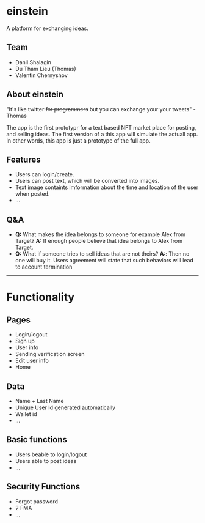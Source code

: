 # einstein

A platform for exchanging ideas.

## Team
- Danil Shalagin
- Du Tham Lieu (Thomas)
- Valentin Chernyshov

## About einstein
"It's like twitter ~~for programmers~~ but you can exchange your your tweets" - Thomas

The app is the first prototypr for a text based NFT market place for posting, and selling ideas. The first version of a this app will simulate the actuall app. In other words, this app is just a prototype of the full app.

## Features
- Users can login/create.
- Users can post text, which will be converted into images.
- Text image containts imformation about the time and location of the user when posted.
- ...


## Q&A
- **Q:** What makes the idea belongs to someone for example Alex from Target? **A:** If enough people believe that idea belongs to Alex from Target.
- **Q:** What if someone tries to sell ideas that are not theirs? **A:**: Then no one will buy it. Users agreement will state that such behaviors will lead to account termination

---
# Functionality

## Pages
- Login/logout
- Sign up
- User info
- Sending verification screen
- Edit user info
- Home

## Data
- Name + Last Name
- Unique User Id generated automatically
- Wallet id
- ...

## Basic functions
- Users beable to login/logout
- Users able to post ideas
- ...

## Security Functions
- Forgot password
- 2 FMA
- ...
